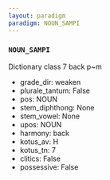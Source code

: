 ```yaml
---
layout: paradigm
paradigm: NOUN_SAMPI
---
```

### ` NOUN_SAMPI `

Dictionary class 7 back p~m
* grade_dir: weaken
* plurale_tantum: False
* pos: NOUN
* stem_diphthong: None
* stem_vowel: None
* upos: NOUN
* harmony: back
* kotus_av: H
* kotus_tn: 7
* clitics: False
* possessive: False
